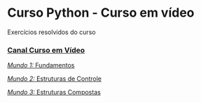 # Curso Python - Curso em vídeo
Exercícios resolvidos do curso
<h3 align="left"> 
    <a href="https://www.youtube.com/user/cursosemvideo">
Canal Curso em Vídeo
</h3>

<a href="https://www.youtube.com/playlist?list=PLHz_AreHm4dlKP6QQCekuIPky1CiwmdI6">*Mundo 1:* Fundamentos  

<a href="https://www.youtube.com/playlist?list=PLHz_AreHm4dk_nZHmxxf_J0WRAqy5Czye">*Mundo 2:* Estruturas de Controle

<a href="https://www.youtube.com/playlist?list=PLHz_AreHm4dksnH2jVTIVNviIMBVYyFnH">*Mundo 3:* Estruturas Compostas
